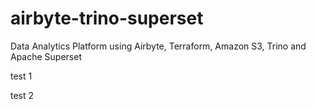 # airbyte-trino-superset
Data Analytics Platform using Airbyte, Terraform, Amazon S3, Trino and Apache Superset

test 1

test 2